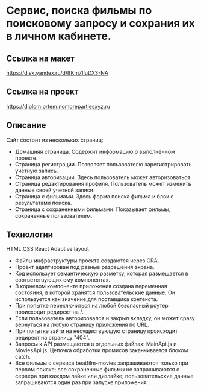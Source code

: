 # Сервис, поиска фильмы по поисковому запросу и сохрания их в личном кабинете.

## Ссылка на макет
https://disk.yandex.ru/d/IfKm7IIuDX3-NA

## Ссылка на проект
https://diplom.ortem.nomorepartiesxyz.ru

## Описание
Сайт состоит из нескольких страниц:
* Домашняя страница. Содержит информацию о выполненном проекте.
* Страница регистрации. Позволяет пользователю зарегистрировать учетную запись.
* Страница авторизации. Здесь пользователь может авторизоваться.
* Страница редактирования профиля. Пользователь может изменить данные своей учетной записи.
* Страница с фильмами. Здесь форма поиска фильма и блок с результатами поиска.
* Страница с сохраненными фильмами. Показывает фильмы, сохраненные пользователем.
## Технологии
HTML CSS React Adaptive layout 

* Файлы инфраструктуры проекта создаются через CRA.
* Проект адаптирован под разные разрешения экрана.
* Код использует семантическую разметку, которая размещается в соответствующих ему компонентах.
* В корневом компоненте приложения создана переменная состояния, в которой хранятся пользовательские данные. Он используется как значение для поставщика контекста.
* При попытке переключиться на любой безопасный роутер происходит редирект на /.
* Если пользователь авторизовался и закрыл вкладку, он может сразу вернуться на любую страницу приложения по URL.
* При попытке зайти на несуществующую страницу происходит редирект на страницу "404".
* Запросы к API размещаются в отдельных файлах: MainApi.js и MoviesApi.js. Цепочка обработки промисов заканчивается блоком catch.
* Все фильмы с сервиса beatfilm-movies запрашиваются только при первом поиске; все сохраненные фильмы не запрашиваются с сервера при каждом лайке или дизлайке; пользовательские данные запрашиваются один раз при запуске приложения.
